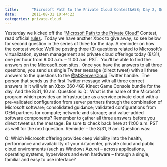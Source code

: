 ```yaml
---
title:      "Microsoft Path to the Private Cloud Contest&#58; Day 2, Question 2"
date:       2011-08-31 10:44:23
categories: private-cloud
---
```

Yesterday we kicked off the “[Microsoft Path to the Private Cloud”](http://bit.ly/q1kpZg) Contest, read official [rules](http://bit.ly/pGlJmT).  Today we have another Xbox to give away, so see below for second question in the series of three for the day. A reminder on how the contest works: We’ll be posting three (3) questions related to Microsoft’s virtualization, system management and private cloud offerings today (8/31), one per hour from 9:00 a.m. – 11:00 a.m. PST.  You’ll be able to find the answers on the [Microsoft.com](http://bit.ly/roPfDJ) sites.  Once you have the answers to all three questions, you send us single Twitter message (direct tweet) with all three answers to the questions to the [@MSServerCloud](http://bit.ly/ouOZlj) Twitter handle.  The person that sends us the first Twitter message with all three correct answers in it will win an Xbox 360 4GB Kinect Game Console bundle for the day. And the 8/31, 10 am. Question is: Q:  What is the name of the Microsoft program which provides an infrastructure as a service private cloud with a pre-validated configuration from server partners through the combination of Microsoft software; consolidated guidance; validated configurations from OEM partners for compute; network; and storage; and value-added software components? Remember to gather all three answers before you direct tweet us the message. Be sure to check back here at 11:00 a.m. PST as well for the next question. Reminder - the 8/31, 9 am. Question was: 

Q: Which Microsoft offering provides deep visibility into the health, performance and availability of your datacenter, private cloud and public cloud environments (such as Windows Azure) – across applications, operating systems, hypervisors and even hardware – through a single, familiar and easy to use interface?
